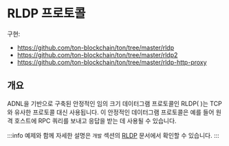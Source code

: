 # RLDP 프로토콜

구현:

- https://github.com/ton-blockchain/ton/tree/master/rldp
- https://github.com/ton-blockchain/ton/tree/master/rldp2
- https://github.com/ton-blockchain/ton/tree/master/rldp-http-proxy

## 개요

ADNL을 기반으로 구축된 안정적인 임의 크기 데이터그램 프로토콜인 RLDP(
)는 TCP와 유사한 프로토콜 대신 사용됩니다. 이 안정적인 데이터그램 프로토콜은 예를 들어 원격 호스트에 RPC 쿼리를 보내고
응답을 받는 데
사용될 수 있습니다.

:::info
예제와 함께 자세한 설명은 `개발` 섹션의 [RLDP](/개발/네트워크/rldp) 문서에서 확인할 수 있습니다.
:::
